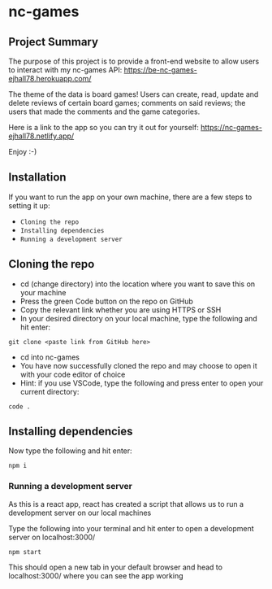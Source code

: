 # nc-games

## Project Summary

The purpose of this project is to provide a front-end website to allow users to interact with my nc-games API: https://be-nc-games-ejhall78.herokuapp.com/

The theme of the data is board games! Users can create, read, update and delete reviews of certain board games; comments on said reviews; the users that made the comments and the game categories.

Here is a link to the app so you can try it out for yourself: https://nc-games-ejhall78.netlify.app/

Enjoy :-)

## Installation

If you want to run the app on your own machine, there are a few steps to setting it up:

- `Cloning the repo`
- `Installing dependencies`
- `Running a development server`

## Cloning the repo

- cd (change directory) into the location where you want to save this on your machine
- Press the green Code button on the repo on GitHub
- Copy the relevant link whether you are using HTTPS or SSH
- In your desired directory on your local machine, type the following and hit enter:

```
git clone <paste link from GitHub here>
```

- cd into nc-games
- You have now successfully cloned the repo and may choose to open it with your code editor of choice
- Hint: if you use VSCode, type the following and press enter to open your current directory:

```
code .
```

## Installing dependencies

Now type the following and hit enter:

```
npm i
```

### Running a development server

As this is a react app, react has created a script that allows us to run a development server on our local machines

Type the following into your terminal and hit enter to open a development server on localhost:3000/

```
npm start
```

This should open a new tab in your default browser and head to localhost:3000/ where you can see the app working
